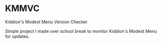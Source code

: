 # KMMVC
Kiddion's Modest Menu Version Checker

Simple project I made over school break to monitor Kiddion's Modest Menu for updates.
